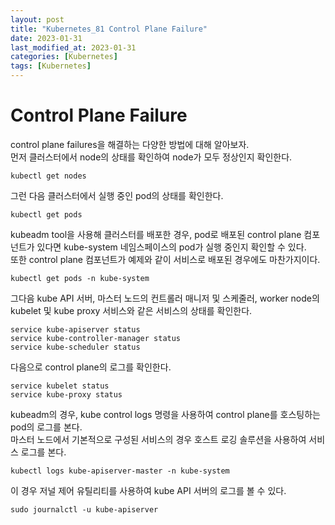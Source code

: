 ```yaml
---
layout: post
title: "Kubernetes_81 Control Plane Failure"
date: 2023-01-31
last_modified_at: 2023-01-31
categories: [Kubernetes]
tags: [Kubernetes]
---
```


# Control Plane Failure

control plane failures을 해결하는 다양한 방법에 대해 알아보자.   
먼저 클러스터에서 node의 상태를 확인하여 node가 모두 정상인지 확인한다.
```
kubectl get nodes
```
그런 다음 클러스터에서 실행 중인 pod의 상태를 확인한다.
```
kubectl get pods
```
kubeadm tool을 사용해 클러스터를 배포한 경우, pod로 배포된 control plane 컴포넌트가 있다면 kube-system 네임스페이스의 pod가 실행 중인지 확인할 수 있다.   
또한 control plane 컴포넌트가 예제와 같이 서비스로 배포된 경우에도 마찬가지이다.
```
kubectl get pods -n kube-system
```

그다음 kube API 서버, 마스터 노드의 컨트롤러 매니저 및 스케줄러, worker node의 kubelet 및 kube proxy 서비스와 같은 서비스의 상태를 확인한다.
```
service kube-apiserver status
service kube-controller-manager status
service kube-scheduler status
```
다음으로 control plane의 로그를 확인한다.
```
service kubelet status
service kube-proxy status
```
kubeadm의 경우, kube control logs 명령을 사용하여 control plane를 호스팅하는 pod의 로그를 본다.   
마스터 노드에서 기본적으로 구성된 서비스의 경우 호스트 로깅 솔루션을 사용하여 서비스 로그를 본다.
```
kubectl logs kube-apiserver-master -n kube-system
```
이 경우 저널 제어 유틸리티를 사용하여 kube API 서버의 로그를 볼 수 있다.
```
sudo journalctl -u kube-apiserver
```

